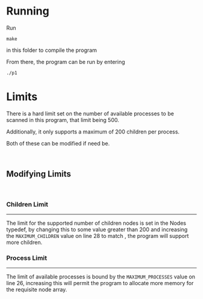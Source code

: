 # Running

Run 

    make

in this folder to compile the program

From there, the program can be run by entering 

    ./p1

# Limits

There is a hard limit set on the number of available processes to be scanned in this program, that limit being 500.

Additionally, it only supports a maximum of 200 children per process.

Both of these can be modified if need be.

<br>

## Modifying Limits


<br>

### Children Limit 
______
The limit for the supported number of children nodes is set in the Nodes typedef, by changing this to some value greater than 200 and increasing the ```MAXIMUM_CHILDREN``` value on line 28 to match , the program will support more children.

### Process Limit
______
The limit of available processes is bound by the ```MAXIMUM_PROCESSES``` value on line 26, increasing this will permit the program to allocate more memory for the requisite node array.



